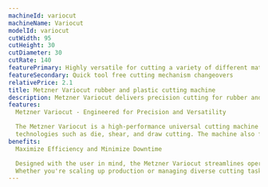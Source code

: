 ```yaml
---
machineId: variocut
machineName: Variocut
modelId: variocut
cutWidth: 95
cutHeight: 30
cutDiameter: 30
cutRate: 140
featurePrimary: Highly versatile for cutting a variety of different materials.
featureSecondary: Quick tool free cutting mechanism changeovers
relativePrice: 2.1
title: Metzner Variocut rubber and plastic cutting machine
description: Metzner Variocut delivers precision cutting for rubber and plastics with servo-driven accuracy, PLC control, and tool-free setup. Ideal for demanding industrial applications
features:
  Metzner Variocut - Engineered for Precision and Versatility

  The Metzner Variocut is a high-performance universal cutting machine built to handle a wide range of materials including rubber, plastic tubing, and flexible profiles. With cutting speeds of up to 140 cuts per minute and repeat accuracy within ±1 mm + 0.2% of the cut length, it ensures consistent, high-quality results. The machine supports multiple cutting
  technologies such as die, shear, and draw cutting. The machine also features tool-free changeovers in under three minutes, adjustable belt pressure, and a user-friendly interface, making it ideal for modern production environments.
benefits:
  Maximize Efficiency and Minimize Downtime

  Designed with the user in mind, the Metzner Variocut streamlines operations and boosts productivity. Quick changeovers reduce setup time, while its intuitive touch screen controls and PLC integration simplify complex tasks, even for less experienced operators. The machine’s precision reduces material waste and rework, helping to lower operational costs.
  Whether you're scaling up production or managing diverse cutting tasks, the Variocut adapts seamlessly to your workflow—delivering speed, reliability, and long-term value
---
```

